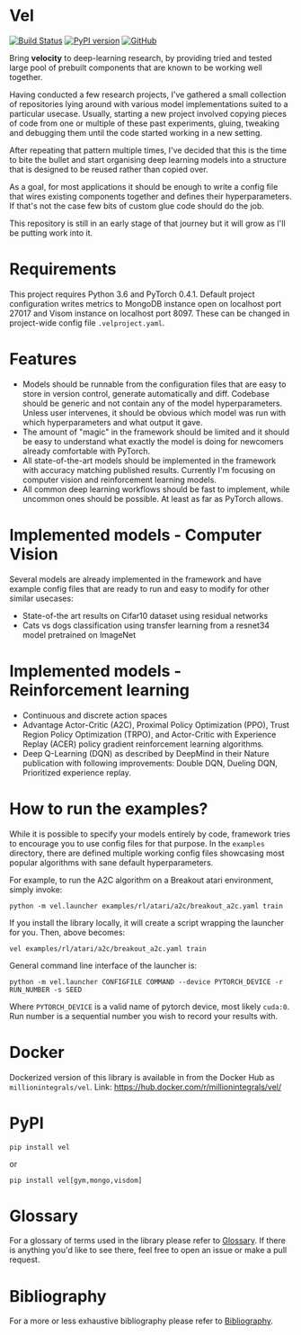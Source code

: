 # Vel

[![Build Status](https://travis-ci.org/MillionIntegrals/vel.svg?branch=master)](https://travis-ci.org/MillionIntegrals/vel)
[![PyPI version](https://badge.fury.io/py/vel.svg)](https://badge.fury.io/py/vel)
[![GitHub](https://img.shields.io/github/license/mashape/apistatus.svg)](https://github.com/MillionIntegrals/vel/blob/master/LICENSE)


Bring **velocity** to deep-learning research,
by providing tried and tested large pool of prebuilt components that are 
known to be working well together.

Having conducted a few research projects, I've gathered a small collection of repositories 
lying around with various model implementations suited to a particular usecase. 
Usually, starting a new project involved copying pieces of code from 
one or multiple of these past experiments, gluing, tweaking and debugging
them until the code started working in a new setting. 

After repeating that pattern multiple times, I've decided that this is the
time to bite the bullet and start organising deep learning models
into a structure that is designed to be reused rather than copied over.

As a goal, for most applications it should be enough to write a
config file that wires existing components together and defines their hyperparameters.
If that's not the case few bits of custom glue code should do the job.

This repository is still in an early stage of that journey but it will grow
as I'll be putting work into it.

# Requirements

This project requires Python 3.6 and PyTorch 0.4.1. Default project configuration writes
metrics to MongoDB instance open on localhost port 27017 and Visom instance 
on localhost port 8097. These can be changed in project-wide config file
`.velproject.yaml`.

# Features

- Models should be runnable from the configuration files
  that are easy to store in version control, generate automatically and diff.
  Codebase should be generic and not contain any of the model hyperparameters.
  Unless user intervenes, it should be obvious which model was run
  with which hyperparameters and what output it gave.
- The amount of "magic" in the framework should be limited and it should be easy to
  understand what exactly the model is doing for newcomers already comfortable with PyTorch. 
- All state-of-the-art models should be implemented in the framework with accuracy
  matching published results.
  Currently I'm focusing on computer vision and reinforcement learning models.
- All common deep learning workflows should be fast to implement, while 
  uncommon ones should be possible. At least as far as PyTorch allows.
  
  
# Implemented models - Computer Vision

Several models are already implemented in the framework and have example config files
that are ready to run and easy to modify for other similar usecases:

- State-of-the art results on Cifar10 dataset using residual networks
- Cats vs dogs classification using transfer learning from a resnet34 model pretrained on 
  ImageNet
  
# Implemented models - Reinforcement learning

- Continuous and discrete action spaces
- Advantage Actor-Critic (A2C),
  Proximal Policy Optimization (PPO), 
  Trust Region Policy Optimization (TRPO),
  and 
  Actor-Critic with Experience Replay (ACER)
  policy gradient reinforcement learning algorithms.
- Deep Q-Learning (DQN) as described by DeepMind in their Nature publication with following 
  improvements: Double DQN, Dueling DQN, Prioritized experience replay.


# How to run the examples?

While it is possible to specify your models entirely by code,
framework tries to encourage you to use config files for that purpose.
In the `examples` directory, there are defined multiple working config files showcasing
most popular algorithms with sane default hyperparameters.
 
For example, to run the A2C algorithm on a Breakout atari environment, simply invoke:

```
python -m vel.launcher examples/rl/atari/a2c/breakout_a2c.yaml train
```

If you install the library locally, it will create a script wrapping the launcher for 
you. Then, above becomes:

```
vel examples/rl/atari/a2c/breakout_a2c.yaml train
```

General command line interface of the launcher is:

```
python -m vel.launcher CONFIGFILE COMMAND --device PYTORCH_DEVICE -r RUN_NUMBER -s SEED
```

Where `PYTORCH_DEVICE` is a valid name of pytorch device, most likely `cuda:0`.
Run number is a sequential number you wish to record your results with.

# Docker

Dockerized version of this library is available in from the Docker Hub as
`millionintegrals/vel`. Link: https://hub.docker.com/r/millionintegrals/vel/

# PyPI

```
pip install vel
```

or

```
pip install vel[gym,mongo,visdom]
```

# Glossary

For a glossary of terms used in the library please refer to [Glossary](docs/Glossary.md).
If there is anything you'd like to see there, feel free to open an issue or make a pull request.

# Bibliography

For a more or less exhaustive bibliography please refer to [Bibliography](docs/Bibliography.md).

